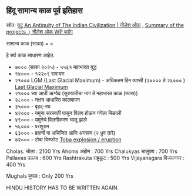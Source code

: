 ## हिंदू सामान्य काळ पूर्व इतिहास

स्रोत: [युटू An Antiquity of The Indian Civilization | नीलेश ओक](https://www.youtube.com/watch?v=9b3oiGhoPow) , [Summary of the projects ।  नीलेश ओक WP ब्लॉग](https://nileshoak.wordpress.com/2020/09/09/summary-of-the-projects-accomplished-2011-2020/)

सामान्य काळ (साका) = ०

हे सर्व काळ साधारण आहेत.

- ७००० (साका २०२५) - ५५६१ महाभारत युद्ध
- १४०००  - १२२०९  रामायण
- २१०००  LGM (Last Glacial Maximum) - अधिकतम हिम व्याप्ती (२०००० ते २६००० ) [Last Glacial Maximum](https://en.wikipedia.org/wiki/Last_Glacial_Maximum)
- २१००० च्या आधी ऋग्वेद (सुरुवातीचा भाग ते महाभारत काळ (व्यास))
- २८००० - नक्षत्र आधारित कालमापन
- ३५००० - बृहद्-रथ
- ४२००० - यमुना सरस्वती पासून विलग होऊन गंगेला मिळाली
- ४९००० - यमुनेचे विलगीकरण चालू झाले
- ५६००० - परशुराम
- ६३००० - ब्रह्मर्षी वा अभिजित आणि अगस्त्य (२ ध्रुव तारे)
- ७२००० - टोबा विस्फोट [Toba explosion / eruption](https://en.wikipedia.org/wiki/Youngest_Toba_eruption#Toba_catastrophe_theory)


Cholas. चोला             : 2100 Yrs 
Ahoms  अहोम            : 700 Yrs
Chalukyas चालुक्य      : 700 Yrs
Pallavas   पल्लव         : 600 Yrs
Rashtrakuta राष्ट्रकूट    : 500 Yrs 
Vijayanagara विजयनगर   : 400 Yrs 

Mughals  मुघल          : Only 200 Yrs

HINDU HISTORY HAS TO BE WRITTEN AGAIN.
